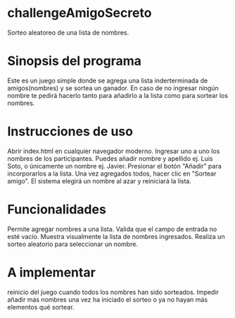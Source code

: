 # challengeAmigoSecreto
Sorteo aleatoreo de una lista de nombres.

# Sinopsis del programa
Este es un juego simple donde se agrega una lista inderterminada de amigos(nombres) y se sortea un ganador.
En caso de no ingresar ningún nombre te pedirá hacerlo tanto para añadirlo a la lista como para  sortear los nombres.

# Instrucciones de uso
Abrir index.html en cualquier navegador moderno.
Ingresar uno a uno los nombres de los participantes. Puedes añadir nombre y apellido ej. Luis Soto, o únicamente un nombre ej. Javier.
Presionar el botón "Añadir" para incorporarlos a la lista.
Una vez agregados todos, hacer clic en "Sortear amigo".
El sistema elegirá un nombre al azar y reiniciará la lista.

# Funcionalidades
Permite agregar nombres a una lista.
Valida que el campo de entrada no esté vacío.
Muestra visualmente la lista de nombres ingresados.
Realiza un sorteo aleatorio para seleccionar un nombre.

# A implementar
reinicio del juego cuando todos los nombres han sido sorteados.
Impedir añadir más nombres una vez ha iniciado el sorteo o ya no hayan más elementos qué sortear.
